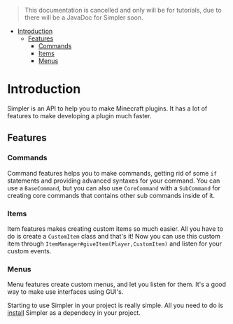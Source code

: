 > This documentation is cancelled and only will be for tutorials, due to there will be a JavaDoc for Simpler soon.

<!-- TOC -->
* [Introduction](#introduction)
  * [Features](#features)
    * [Commands](#commands)
    * [Items](#items)
    * [Menus](#menus)
<!-- TOC -->

# Introduction
Simpler is an API to help you to make Minecraft plugins. It has a lot of features to make developing a plugin much faster.

## Features

### Commands
Command features helps you to make commands, getting rid of some `if` statements and providing advanced syntaxes for your command. You can use a `BaseCommand`, but you can also use `CoreCommand` with a `SubCommand` for creating core commands that contains other sub commands inside of it.

### Items
Item features makes creating custom items so much easier. All you have to do is create a `CustomItem` class and that's it! Now you can use this custom item through `ItemManager#giveItem(Player,CustomItem)` and listen for your custom events.

### Menus
Menu features create custom menus, and let you listen for them. It's a good way to make use interfaces using GUI's.


Starting to use Simpler in your project is really simple. All you need to do is [install](Installation.md) Simpler as a dependecy in your project.